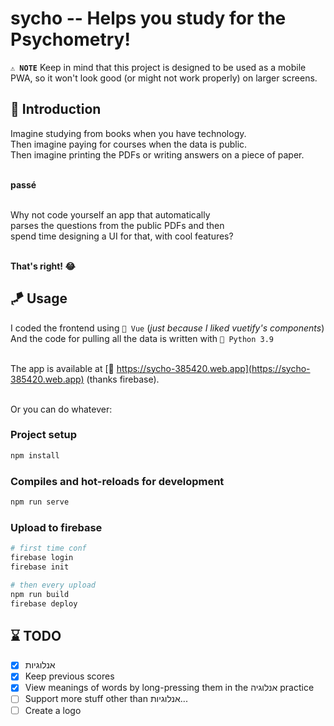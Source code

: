# sycho -- Helps you study for the Psychometry!

**`⚠️ NOTE`** Keep in mind that this project is designed to be used as a mobile PWA, so it won't look good (or might not work properly) on larger screens.

## 🏡 Introduction

Imagine studying from books when you have technology. <br>
Then imagine paying for courses when the data is public. <br>
Then imagine printing the PDFs or writing answers on a piece of paper. <br> <br>

**passé** <br> <br>

Why not code yourself an app that automatically <br>
parses the questions from the public PDFs and then <br>
spend time designing a UI for that, with cool features? <br> <br>

**That's right! 😂**


## 🪁 Usage
I coded the frontend using `🔰 Vue` (_just because I liked vuetify's components_) <br>
And the code for pulling all the data is written with `🐍 Python 3.9` <br> <br>

The app is available at [🔗 https://sycho-385420.web.app](https://sycho-385420.web.app) (thanks firebase). <br> <br>

Or you can do whatever: <br>

### Project setup
```bash
npm install
```

### Compiles and hot-reloads for development
```bash
npm run serve
```

### Upload to firebase
```bash
# first time conf
firebase login
firebase init

# then every upload
npm run build
firebase deploy
```


## ⌛ TODO
- [X] אנלוגיות
- [X] Keep previous scores
- [X] View meanings of words by long-pressing them in the אנלוגיה practice
- [ ] Support more stuff other than אנלוגיות...
- [ ] Create a logo
